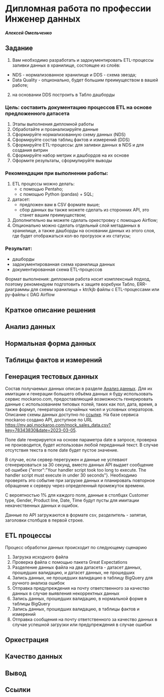 # Дипломная работа по профессии Инженер данных
##### Алексей Омельченко

## Задание

1. Вам необходимо разработать и задокументировать ETL-процессы заливки данных в хранилище, состоящее из слоёв:
- NDS - нормализованное хранилище и DDS - схема звезда;
- Data Quality - опционально, будет большим преимуществом в вашей работе;
2. на основании DDS построить в Табло дашборды

### Цель: составить документацию процессов ETL на основе предложенного датасета
1. Этапы выполнения дипломной работы
2. Обработайте и проанализируйте данные
3. Сформируйте нормализованную схему данных (NDS)
4. Сформируйте состав таблиц фактов и измерений (DDS)
5. Сформируйте ETL-процессы: для заливки данных в NDS и для создания витрин
6. Сформируйте набор метрик и дашбордов на их основе
7. Оформите результаты, сформулируйте выводы

### Рекомендации при выполнении работы:
1. ETL процессы можно делать:
    - с помощью Pentaho;
    - с помощью Python (pandas) + SQL;
2. датасет:
    - предложен вам в CSV формате выше;
    - сбор данных вы также можете сделать из сторонних API, это станет вашим преимуществом;
3. Дополнительно вы можете сделать оркестровку с помощью Airflow;
4. Опционально можно сделать отдельный слой метаданных в хранилище, а также дашборды на основании данных из этого слоя, где будет отображаться кол-во прогрузок и их статусы;


### Результат:
- дашборды
- задокументированная схема хранилища данных
- документированная схема ETL-процессов

Формат выполнения: дипломная работа носит комплексный подход, поэтому рекомендуем подготовить к защите воркбуки Табло, ERR-диаграммы для схемы хранилища + ktr/kjb файлы с ETL-процессами или py-файлы с DAG Airflow


## Краткое описание решения
## Анализ данных
## Нормальная форма данных
## Таблицы фактов и измерений
## Генерация тестовых данных
Состав получаемых данных описан в разделе [Анализ данных](https://github.com/AlexeyOm/netology-diplom-deg-13#%D0%B0%D0%BD%D0%B0%D0%BB%D0%B8%D0%B7-%D0%B4%D0%B0%D0%BD%D0%BD%D1%8B%D1%85). Для их имитации и генерации большего объёма данных я буду использовать сервис mockaroo.com, предоставляющий возможность генерировать данные с использованием типовых полей, таких как пол, дата, время, а также формул, генераторов случайных чисел и условных операторов. Описание схемы данных доступно по [ссылке](https://www.mockaroo.com/07cd64d0). На базе сервиса mockaroo создано API, доступное по URL https://my.api.mockaroo.com/mock_sales_data.csv?key=78343830&date=2023-03-05.

Поле date генерируется на основе параметра date в запросе, проверка не производится, будет использован любой переданный текст. В случае отсутствия текста в поле date будет пустое значение.

В случае, если сервер перегружен и данные не успевают сгенерироваться за 30 секунд, вместо данных API выдает сообщение об ошибке {"error":"Your handler script took too long to execute. The handler script must execute in under 30 seconds"}. Необходимо проверять это событие при загрузке данных и планировать повторное обращение к серверу через определенный промежуток времени.

С вероятностью 1% для каждого поля, данные в столбцах Customer type, Gender, Product line, Date, Time будут пусты для имитации некачественных данных и ошибок.

Данные по API загружаются в формате csv, разделитель - запятая, заголовки столбцов в первой строке.
## ETL процессы
Процесс обработки данных происходит по следующему сценарию
1. Загрузка исходного файла
2. Проверка файла с помощью пакета Great Expectations
3. Разделение данных файла на два датасета - датасет данных, прошедших валидацию, и датасет данных, не прошедших
4. Запись данных, не прошедших валидацию в таблицу BigQuery для ручного анализа ошибок
5. Отправка предупреждения на почту ответственного за качество данных в случае выявления некорректных данных
6. Запись данных, прошедших валидацию, в нормальной форме в таблицы BigQuery
7. Запись данных, прошедших валидацию, в таблицы фактов и измерений
8. Отправка сообщения на почту ответственного за качество данных в случае успешной загрузки или предупреждения в случае ошибки
## Оркестрация
## Качество данных
## Вывод
## Ссылки